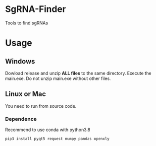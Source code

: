 # SgRNA-Finder
Tools to find sgRNAs

# Usage 
## Windows
Dowload release and unzip **ALL files** to the same directory. Execute the main.exe. Do not unzip main.exe without other files.

## Linux or Mac
You need to run from source code.
### Dependence
Recommend to use conda with python3.8
```
pip3 install pyqt5 request numpy pandas openxly

```
